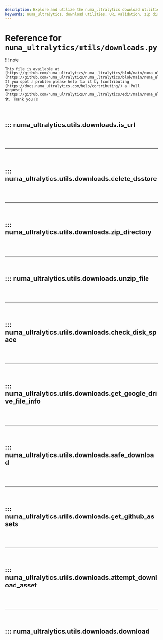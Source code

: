 ```yaml
---
description: Explore and utilize the numa_ultralytics download utilities to handle URLs, zip/unzip files, and manage GitHub assets effectively.
keywords: numa_ultralytics, download utilities, URL validation, zip directory, unzip file, check disk space, Google Drive, GitHub assets, YOLO, machine learning
---
```


# Reference for `numa_ultralytics/utils/downloads.py`

!!! note

    This file is available at [https://github.com/numa_ultralytics/numa_ultralytics/blob/main/numa_ultralytics/utils/downloads.py](https://github.com/numa_ultralytics/numa_ultralytics/blob/main/numa_ultralytics/utils/downloads.py). If you spot a problem please help fix it by [contributing](https://docs.numa_ultralytics.com/help/contributing/) a [Pull Request](https://github.com/numa_ultralytics/numa_ultralytics/edit/main/numa_ultralytics/utils/downloads.py) 🛠️. Thank you 🙏!

<br>

## ::: numa_ultralytics.utils.downloads.is_url

<br><br><hr><br>

## ::: numa_ultralytics.utils.downloads.delete_dsstore

<br><br><hr><br>

## ::: numa_ultralytics.utils.downloads.zip_directory

<br><br><hr><br>

## ::: numa_ultralytics.utils.downloads.unzip_file

<br><br><hr><br>

## ::: numa_ultralytics.utils.downloads.check_disk_space

<br><br><hr><br>

## ::: numa_ultralytics.utils.downloads.get_google_drive_file_info

<br><br><hr><br>

## ::: numa_ultralytics.utils.downloads.safe_download

<br><br><hr><br>

## ::: numa_ultralytics.utils.downloads.get_github_assets

<br><br><hr><br>

## ::: numa_ultralytics.utils.downloads.attempt_download_asset

<br><br><hr><br>

## ::: numa_ultralytics.utils.downloads.download

<br><br>
